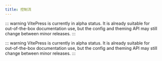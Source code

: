 ```yaml
---
title: 控制流
---
```


::: warning 
VitePress is currently in alpha status. It is already suitable for out-of-the-box documentation use, but the config and theming API may still change between minor releases. 
:::

::: warning 
VitePress is currently in alpha status. It is already suitable for out-of-the-box documentation use, but the config and theming API may still change between minor releases. 
:::
